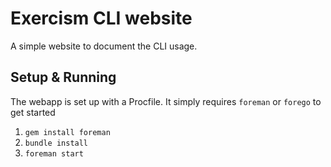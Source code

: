 # Exercism CLI website

A simple website to document the CLI usage.

## Setup & Running

The webapp is set up with a Procfile. It simply requires `foreman` or `forego` to get started

1. `gem install foreman`
1. `bundle install`
1. `foreman start`

